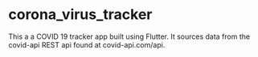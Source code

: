 # corona_virus_tracker

This a a COVID 19 tracker app built using Flutter. It sources data from the covid-api REST api found at covid-api.com/api.
